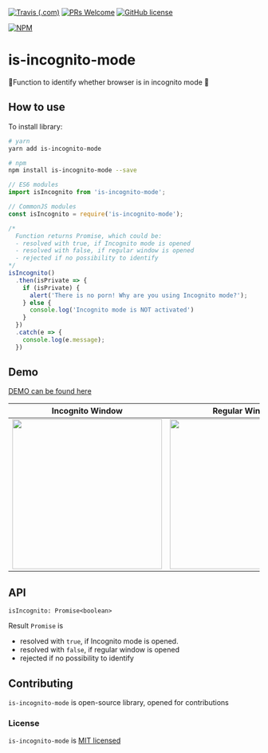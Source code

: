  [![Travis (.com)](https://img.shields.io/travis/com/yankouskia/is-incognito-mode.svg)](https://travis-ci.com/yankouskia/is-incognito-mode) [![PRs Welcome](https://img.shields.io/badge/PRs-welcome-brightgreen.svg)](https://github.com/yankouskia/is-incognito-mode/pulls) [![GitHub license](https://img.shields.io/badge/license-MIT-blue.svg)](https://github.com/yankouskia/is-incognito-mode/blob/master/LICENSE)

[![NPM](https://nodei.co/npm/is-incognito-mode.png?downloads=true)](https://www.npmjs.com/package/is-incognito-mode)

# is-incognito-mode

👤Function to identify whether browser is in incognito mode 👀

## How to use

To install library:

```sh
# yarn
yarn add is-incognito-mode

# npm
npm install is-incognito-mode --save
```

```js
// ES6 modules
import isIncognito from 'is-incognito-mode';

// CommonJS modules
const isIncognito = require('is-incognito-mode');

/*
  Function returns Promise, which could be:
  - resolved with true, if Incognito mode is opened
  - resolved with false, if regular window is opened
  - rejected if no possibility to identify
*/
isIncognito()
  .then(isPrivate => {
    if (isPrivate) {
      alert('There is no porn! Why are you using Incognito mode?');
    } else {
      console.log('Incognito mode is NOT activated')
    }
  })
  .catch(e => {
    console.log(e.message);
  })
```


## Demo

[DEMO can be found here](https://yankouskia.github.io/is-incognito-mode/example/index.html)


Incognito Window            |  Regular Window
:-------------------------:|:-------------------------:
<img src="./resources/private.png" data-canonical-src="./resources/private.png" width="300" />  |  <img src="./resources/public.png" data-canonical-src="./resources/public.png" width="300" />


## API

`isIncognito: Promise<boolean>`

Result `Promise` is
  - resolved with `true`, if Incognito mode is opened.
  - resolved with `false`, if regular window is opened
  - rejected if no possibility to identify


## Contributing

`is-incognito-mode` is open-source library, opened for contributions


### License

`is-incognito-mode` is [MIT licensed](https://github.com/yankouskia/is-incognito-mode/blob/master/LICENSE)
